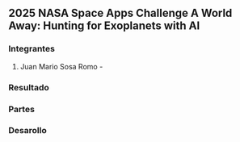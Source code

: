 ## 2025 NASA Space Apps Challenge A World Away: Hunting for Exoplanets with AI

### Integrantes 

1. Juan Mario Sosa Romo - 

### Resultado

### Partes 

### Desarollo
